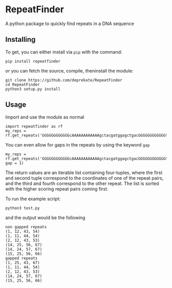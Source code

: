 # RepeatFinder
A python package to quickly find repeats in a DNA sequence


##  Installing
To get, you can either install via `pip` with the command:
```
pip install repeatfinder
```
_or_ you can fetch the source, compile, theninstall the module:
```
git clone https://github.com/deprekate/RepeatFinder
cd RepeatFinder
python3 setup.py install
```

## Usage
Import and use the module as normal
```
import repeatfinder as rf
my_reps = rf.get_repeats('GGGGGGGGGGGGcAAAAAAAAAAAAgctacgatggagctgacGGGGGGGGGGGGtAAAAAAAAAAAAt')
```

You can even allow for gaps in the repeats by using the keyword `gap`
```
my_reps = rf.get_repeats('GGGGGGGGGGGGcAAAAAAAAAAAAgctacgatggagctgacGGGGGGGGGGGGtAAAAAAAAAAAAt', gap = 1)
```
The return values are an iterable list containing four-tuples, where the first and second tuple correspond to the coordinates
of one of the repeat pairs, and the third and fourth correspond to the other repeat.  The list is sorted with the higher scoring
repeat pairs coming first.

To run the example script:
```
python3 test.py
```
and the output would be the following
```
non gapped repeats
(1, 12, 43, 54)
(1, 11, 44, 54)
(2, 12, 43, 53)
(14, 25, 56, 67)
(14, 24, 57, 67)
(15, 25, 56, 66)
gapped repeats
(1, 25, 43, 67)
(1, 11, 44, 54)
(2, 12, 43, 53)
(14, 24, 57, 67)
(15, 25, 56, 66)
```
